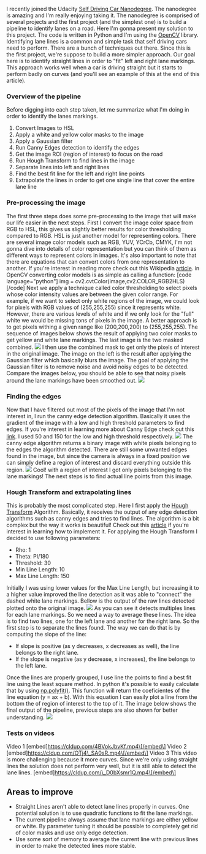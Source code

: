 I recently joined the Udacity [Self Driving Car Nanodegree](https://www.google.com.br/url?sa=t&rct=j&q=&esrc=s&source=web&cd=1&cad=rja&uact=8&ved=0ahUKEwj4krnB4p3YAhUFjZAKHcKYBWIQFggwMAA&url=https%3A%2F%2Fwww.udacity.com%2Fcourse%2Fself-driving-car-engineer-nanodegree--nd013&usg=AOvVaw2uaM9n2beuYSiTnL1Sh6sT). The nanodegree is amazing and I'm really enjoying taking it. The nanodegree is comprised of several projects and the first project (and the simplest one) is to build a pipeline to identify lanes on a road. Here I'm gonna present my solution to this project. The code is written in Python and I'm using the [OpenCV](https://opencv.org/) library. Identifying lane lines is a common and simple task that self driving cars need to perform. There are a bunch of techniques out there. Since this is the first project, we're suppose to build a more simpler approach. Our goal here is to identify straight lines in order to "fit" left and right lane markings. This approach works well when a car is driving straight but it starts to perform badly on curves (and you'll see an example of this at the end of this article).

### Overview of the pipeline

Before digging into each step taken, let me summarize what I'm doing in order to identify the lanes markings.

1.  Convert Images to HSL
2.  Apply a white and yellow color masks to the image
3.  Apply a Gaussian filter
4.  Run Canny Edges detection to identify the edges
5.  Get the image ROI (region of interest) to focus on the road
6.  Run Hough Transform to find lines in the image
7.  Separate lines into left and right lines
8.  Find the best fit line for the left and right line points
9.  Extrapolate the lines in order to get one single line that cover the entire lane line

### Pre-processing the image

The first three steps does some pre-processing to the image that will make our life easier in the next steps. First I convert the image color space from RGB to HSL, this gives us slightly better results for color thresholding compared to RGB. HSL is just another model for representing colors. There are several image color models such as RGB, YUV, YCrCb, CMYK, I'm not gonna dive into details of color representation but you can think of them as different ways to represent colors in images. It's also important to note that there are equations that can convert colors from one representation to another. If you're interest in reading more check out this Wikipedia [article](https://en.wikipedia.org/wiki/Color_model). in OpenCV converting color models is as simple as calling a function: \[code language="python"\] img = cv2.cvtColor(image,cv2.COLOR_RGB2HLS) \[/code\] Next we apply a technique called color thresholding to select pixels whose color intensity values are between the given color range. For example, if we want to select only white regions of the image, we could look for pixels with RGB values of (255,255,255) since it represents white. However, there are various levels of white and if we only look for the "full" white we would be missing tons of pixels in the image. A better approach is to get pixels withing a given range like (200,200,200) to (255,255,255). The sequence of images below shows the result of applying two color masks to get yellow and white lane markings. The last image is the two masked combined. ![](https://blognicholasandre.files.wordpress.com/2017/12/color_maks.png?w=700) I then use the combined mask to get only the pixels of interest in the original image. The image on the left is the result after applying the Gaussian filter which basically blurs the image. The goal of applying the Gaussian filter is to remove noise and avoid noisy edges to be detected. Compare the images below, you should be able to see that noisy pixels around the lane markings have been smoothed out. ![](https://blognicholasandre.files.wordpress.com/2017/12/pixels_of_interest_and_gaussian.png?w=700)

### Finding the edges

Now that I have filtered out most of the pixels of the image that I'm not interest in, I run the canny edge detection algorithm. Basically it uses the gradient of the image with a low and high threshold parameters to find edges. If you're interest in learning more about Canny Edge check out this [link](http://aishack.in/tutorials/canny-edge-detector/). I used 50 and 150 for the low and high threshold respectively. ![](https://blognicholasandre.files.wordpress.com/2017/12/canny.png) The canny edge algorithm returns a binary image with white pixels belonging to the edges the algorithm detected. There are still some unwanted edges found in the image, but since the camera is always in a fixed position we can simply define a region of interest and discard everything outside this region. ![](https://blognicholasandre.files.wordpress.com/2017/12/roi.png?w=700) Cool! with a region of interest I got only pixels belonging to the lane markings! The next steps is to find actual line points from this image.

### Hough Transform and extrapolating lines

This is probably the most complicated step. Here I first apply the [Hough Transform](https://docs.opencv.org/2.4/doc/tutorials/imgproc/imgtrans/hough_lines/hough_lines.html) Algorithm. Basically, it receives the output of any edge detection algorithms such as canny edges and tries to find lines. The algorithm is a bit complex but the way it works is beautiful! Check out this [article](https://alyssaq.github.io/2014/understanding-hough-transform/) if you're interest in learning how to implement it. For applying the Hough Transform I decided to use following parameters:

*   Rho: 1
*   Theta: PI/180
*   Threshold: 30
*   Min Line Length: 10
*   Max Line Length: 150

Initially I was using lower values for the Max Line Length, but increasing it to a higher value improved the line detection as it was able to "connect" the dashed white lane markings. Bellow is the output of the raw lines detected plotted onto the original image. ![](https://blognicholasandre.files.wordpress.com/2017/12/raw_lines_img.png?w=300) As you can see it detects multiples lines for each lane markings. So we need a way to average these lines. The idea is to find two lines, one for the left lane and another for the right lane. So the first step is to separate the lines found. The way we can do that is by computing the slope of the line:

*   If slope is positive (as y decreases, x decreases as well), the line belongs to the right lane.
*   If the slope is negative (as y decrease, x increases), the line belongs to the left lane.

Once the lines are properly grouped, I use line the points to find a best fit line using the least square method. In python it's possible to easily calculate that by using [np.polyfit()](https://docs.scipy.org/doc/numpy-1.13.0/reference/generated/numpy.polyfit.html). This function will return the coeficientes of the line equation (y = ax + b). With this equation I can easily plot a line from the bottom the of region of interest to the top of it. The image below shows the final output of the pipeline, previous steps are also shown for better understanding. ![](https://blognicholasandre.files.wordpress.com/2017/12/test1.png?w=700)

### Tests on videos

Video 1 \[embed\]https://cldup.com/4BVokJbvKf.mp4\[/embed\] Video 2 \[embed\]https://cldup.com/OTj4\_SA0sR.mp4\[/embed\] Video 3 This video is more challenging because it more curves. Since we're only using straight lines the solution does not perform very well, but it is still able to detect the lane lines. \[embed\]https://cldup.com/\_D0bXsmr1Q.mp4\[/embed\]

Areas to improve
----------------

*   Straight Lines aren't able to detect lane lines properly in curves. One potential solution is to use quadratic functions to fit the lane markings.
*   The current pipeline always assume that lane markings are either yellow or white. By parameter tuning it should be possible to completely get rid of color masks and use only edge detection.
*   Use some sort of memory to average the current line with previous lines in order to make the detected lines more stable.